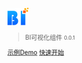 ![logo](/static/images/icon.png)
> BI可视化组件 <small>0.0.1</small>

[示例Demo](update)
[快速开始](quickstart)